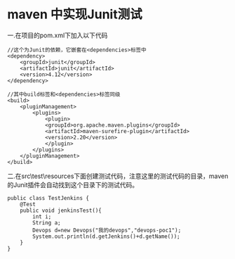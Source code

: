 # maven 中实现Junit测试 #
一.在项目的pom.xml下加入以下代码
```
//这个为Junit的依赖，它嵌套在<dependencies>标签中
<dependency>
	<groupId>junit</groupId>
	<artifactId>junit</artifactId>
	<version>4.12</version>
</dependency>

//其中build标签和<dependencies>标签同级
<build>
    <pluginManagement>
        <plugins>
            <plugin>
            <groupId>org.apache.maven.plugins</groupId>
            <artifactId>maven-surefire-plugin</artifactId>
            <version>2.20</version>
            </plugin>
        </plugins>
    </pluginManagement>
</build>

```

二.在src\test\resources下面创建测试代码，注意这里的测试代码的目录，maven的Junit插件会自动找到这个目录下的测试代码。
```
public class TestJenkins {
	@Test
	public void jenkinsTest(){
		int i;
		String a;
		Devops d=new Devops("我的devops","devops-poc1");
		System.out.println(d.getJenkins()+d.getName());
	}
}

```